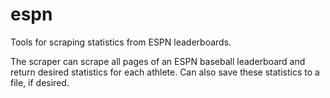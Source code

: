 # espn
Tools for scraping statistics from ESPN leaderboards.

The scraper can scrape all pages of an ESPN baseball leaderboard and return desired statistics for each athlete. Can also save these statistics to a file, if desired.

